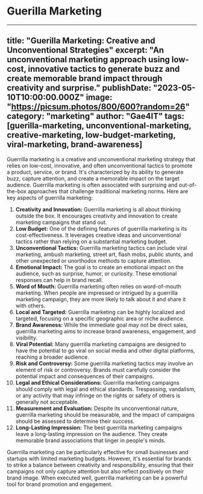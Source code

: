 # Guerilla Marketing

---
title: "Guerilla Marketing: Creative and Unconventional Strategies"
excerpt: "An unconventional marketing approach using low-cost, innovative tactics to generate buzz and create memorable brand impact through creativity and surprise."
publishDate: "2023-05-10T10:00:00.000Z"
image: "https://picsum.photos/800/600?random=26"
category: "marketing"
author: "Gae4IT"
tags: [guerilla-marketing, unconventional-marketing, creative-marketing, low-budget-marketing, viral-marketing, brand-awareness]
---

Guerrilla marketing is a creative and unconventional marketing strategy that relies on low-cost, innovative, and often unconventional tactics to promote a product, service, or brand. It's characterized by its ability to generate buzz, capture attention, and create a memorable impact on the target audience. Guerrilla marketing is often associated with surprising and out-of-the-box approaches that challenge traditional marketing norms. Here are key aspects of guerrilla marketing:

1. **Creativity and Innovation:** Guerrilla marketing is all about thinking outside the box. It encourages creativity and innovation to create marketing campaigns that stand out.
2. **Low Budget:** One of the defining features of guerrilla marketing is its cost-effectiveness. It leverages creative ideas and unconventional tactics rather than relying on a substantial marketing budget.
3. **Unconventional Tactics:** Guerrilla marketing tactics can include viral marketing, ambush marketing, street art, flash mobs, public stunts, and other unexpected or unorthodox methods to capture attention.
4. **Emotional Impact:** The goal is to create an emotional impact on the audience, such as surprise, humor, or curiosity. These emotional responses can help in brand recall.
5. **Word of Mouth:** Guerrilla marketing often relies on word-of-mouth marketing. When people are impressed or intrigued by a guerrilla marketing campaign, they are more likely to talk about it and share it with others.
6. **Local and Targeted:** Guerrilla marketing can be highly localized and targeted, focusing on a specific geographic area or niche audience.
7. **Brand Awareness:** While the immediate goal may not be direct sales, guerrilla marketing aims to increase brand awareness, engagement, and visibility.
8. **Viral Potential:** Many guerrilla marketing campaigns are designed to have the potential to go viral on social media and other digital platforms, reaching a broader audience.
9. **Risk and Controversy:** Some guerrilla marketing tactics may involve an element of risk or controversy. Brands must carefully consider the potential impact and consequences of their campaigns.
10. **Legal and Ethical Considerations:** Guerrilla marketing campaigns should comply with legal and ethical standards. Trespassing, vandalism, or any activity that may infringe on the rights or safety of others is generally not acceptable.
11. **Measurement and Evaluation:** Despite its unconventional nature, guerrilla marketing should be measurable, and the impact of campaigns should be assessed to determine their success.
12. **Long-Lasting Impression:** The best guerrilla marketing campaigns leave a long-lasting impression on the audience. They create memorable brand associations that linger in people's minds.

Guerrilla marketing can be particularly effective for small businesses and startups with limited marketing budgets. However, it's essential for brands to strike a balance between creativity and responsibility, ensuring that their campaigns not only capture attention but also reflect positively on their brand image. When executed well, guerrilla marketing can be a powerful tool for brand promotion and engagement.
